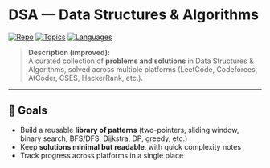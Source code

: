 # DSA — Data Structures & Algorithms

[![Repo](https://img.shields.io/badge/Repo-DSA-1e90ff?style=flat)](#)
[![Topics](https://img.shields.io/badge/Topics-Arrays%20·%20DP%20·%20Graphs%20·%20Trees%20·%20Greedy-7c3aed?style=flat)](#)
[![Languages](https://img.shields.io/badge/Languages-Python%20%7C%20C%2B%2B%20%7C%20JavaScript-0ea5e9?style=flat)](#)

> **Description (improved):**  
> A curated collection of **problems and solutions** in Data Structures & Algorithms, solved across multiple platforms (LeetCode, Codeforces, AtCoder, CSES, HackerRank, etc.).  

---

## 🎯 Goals

- Build a reusable **library of patterns** (two-pointers, sliding window, binary search, BFS/DFS, Dijkstra, DP, greedy, etc.)
- Keep **solutions minimal but readable**, with quick complexity notes
- Track progress across platforms in a single place


